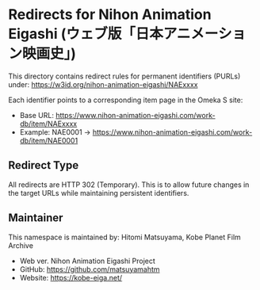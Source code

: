 # Redirects for Nihon Animation Eigashi (ウェブ版「日本アニメーション映画史」)

This directory contains redirect rules for permanent identifiers (PURLs) under:
https://w3id.org/nihon-animation-eigashi/NAExxxx


Each identifier points to a corresponding item page in the Omeka S site:

- Base URL: https://www.nihon-animation-eigashi.com/work-db/item/NAExxxx
- Example: NAE0001 → https://www.nihon-animation-eigashi.com/work-db/item/NAE0001

## Redirect Type

All redirects are HTTP 302 (Temporary). This is to allow future changes in the target URLs while maintaining persistent identifiers.

## Maintainer

This namespace is maintained by: Hitomi Matsuyama, Kobe Planet Film Archive

- Web ver. Nihon Animation Eigashi Project
- GitHub: https://github.com/matsuyamahtm
- Website: https://kobe-eiga.net/
